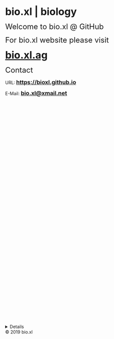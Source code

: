 <strong><font size="6">bio.xl | biology</font></strong>
<p><font size="5">Welcome to bio.xl @ GitHub</font></p>
<p><font size="5">For bio.xl website please visit</font></p>
<p><strong><font size="6"><a href="https://bio.xl.ag">bio.xl.ag</a></font></strong>
<p><font size="5">Contact</font></p>
<p>URL: <strong><font size="4"><a href="https://bioxl.github.io">https://bioxl.github.io</a></font></strong></p>
<p>E-Mail: <strong><font size="4"><a href="mailto:bio.xl@xmail.net">bio.xl@xmail.net</a></font></strong></p>

<iframe id="forum_embed"
  src="javascript:void(0)"
  scrolling="no"
  frameborder="0"
  width="900"
  height="700">
</iframe>
<script type="text/javascript">
  document.getElementById('forum_embed').src =
     'https://groups.google.com/forum/embed/?place=forum/bioxl'
     + '&showsearch=true&showpopout=true&showtabs=false'
     + '&parenturl=' + encodeURIComponent(window.location.href);
</script>

<strong><details>
  <summary>Legal</summary>
  <p>CEO bio.xl Universal Unltd</p>
  <p>Michael Weber | CEO</p>
  <p>&#128241; +31 6 8413 9231</p>
</details></strong>
© 2019 bio.xl
